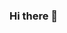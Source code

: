 ### Hi there 👋

<!--
**BaptChau/BaptChau** is a ✨ _special_ ✨ repository because its `README.md` (this file) appears on your GitHub profile.

Here are some ideas to get you started:

- 🔭 I’m currently working on agriAide
- 🌱 I’m currently learning API Platform & React
- 👯 I’m looking to collaborate on agriAide
- 🤔 I’m looking for help with front-end
- 💬 Ask me about NBA
- 📫 How to reach me: chaudron964@gmail.com
- ⚡ Fun fact: I'm very kind :D
-->
